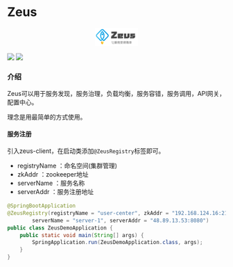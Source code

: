 # Zeus

<p align="center">
<img src="/images/logo.png" alt="Zeus" width="100">
</p>

![](https://img.shields.io/badge/zeus-1.0-orange)       ![](https://img.shields.io/badge/license-apache-brightgreen)

### 介绍

Zeus可以用于服务发现，服务治理，负载均衡，服务容错，服务调用，API网关，配置中心。

理念是用最简单的方式使用。

#### 服务注册

引入zeus-client，在启动类添加`@ZeusRegistry`标签即可。

* registryName ：命名空间(集群管理)
* zkAddr ：zookeeper地址
* serverName ：服务名称
* serverAddr ：服务注册地址

```java
@SpringBootApplication
@ZeusRegistry(registryName = "user-center", zkAddr = "192.168.124.16:2181",
        serverName = "server-1", serverAddr = "48.89.13.53:8080")
public class ZeusDemoApplication {
    public static void main(String[] args) {
        SpringApplication.run(ZeusDemoApplication.class, args);
    }
}
```
